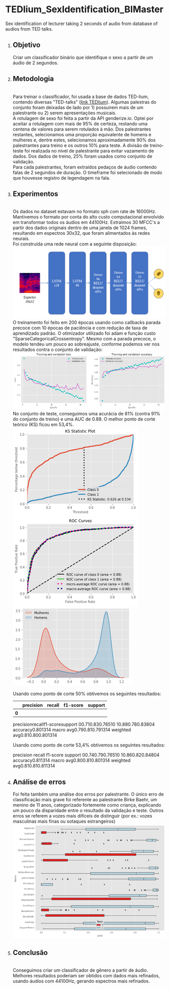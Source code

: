 <h1> TEDlium_SexIdentification_BIMaster </h1>
Sex identification of lecturer taking 2 seconds of audio from database of audios from TED talks.

<ol>
<li><h2>Objetivo</h2></li>
Criar um classificador binário que identifique o sexo a partir de um áudio de 2 segundos.
<li><h2>Metodologia</h2></li><br>
Para treinar o classificador, foi usada a base de dados TED-lium, contendo diversas "TED-talks" (<a href="https://www.openslr.org/51/">link  TEDlium</a>). Algumas palestras do conjunto foram deixadas de lado por 1) possuirem mais de um palestrante ou 2) serem apresentações musicais.<br>
A rotulagem de sexo foi feita a partir da API genderize.io. Optei por aceitar a rotulagem com mais de 95% de certeza, restando uma centena de valores para serem rotulados à mão. Dos palestrantes restantes, selecionamos uma proporção equivalente de homens e mulheres e, dentre estes, selecionamos aproximadamente 90% dos palestrantes para treino e os outros 10% para teste. A divisão de treino-teste foi realizada no nível de palestrante para evitar vazamento de dados. Dos dados de treino, 25% foram usados como conjunto de validação.<br>
Para cada palestrantes, foram extraídos pedaços de áudio contendo falas de 2 segundos de duração. O timeframe foi selecionado de modo que houvesse registro de legendagem na fala.<br>

<li><h2>Experimentos</h2></li><br>
Os dados no dataset estavam no formato sph com rate de 16000Hz. Mantivemos o formato por conta do alto custo computacional envolvido em transformar todos os áudios em 44100Hz. Extraimos 30 MFCC's a partir dos dados originais dentro de uma janela de 1024 frames, resultando em espectros 30x32, que foram alimentados às redes neurais.<br>
Foi construída uma rede neural com a seguinte disposição:<br>
<img src="Pics/NN.png"><br>
O treinamento foi feito em 200 épocas usando como callbacks parada precoce com 10 épocas de paciência e com redução de taxa de aprendizado padrão. O otimizador utilizado foi adam e função custo "SparseCategoricalCrossentropy". Mesmo com a parada precoce, o modelo tendeu um pouco ao sobreajuste, conforme podemos ver nos resultados contra o conjunto de validação:<br>
<img src="Pics/train_val.png"><br>
No conjunto de teste, conseguimos uma acurácia de 81% (contra 91% do conjunto de treino) e uma AUC de 0.88. O melhor ponto de corte teórico (KS) ficou em 53,4%.<br>
<img src="Pics/ks_stat.png"><br>
<img src="Pics/ROC.png"><br>
<img src="Pics/Divisão.png"><br>

Usando como ponto de corte 50% obtivemos os seguintes resultados:
<table>
    <tr><th></th><th>precision</th><th>recall</th><th>f1-score</th><th>support</th></tr>
    <tr><th>0</th><th></th><th></th><th></th><th></th></tr>
</table>

<th></th><th>precision</th><th>recall</th><th>f1-score</th><th>support</th>
<th>    0</th><th>0.71</th><th>0.83</th><th>0.76</th><th>510</th>
<th>    1</th><th>0.88</th><th>0.78</th><th>0.83</th><th>804</th>
<th>    accuracy</th><th></th><th></th><th></th><th>0.80</th><th>1314</th>
<th>   macro avg</th><th>0.79</th><th>0.81</th><th>0.79</th><th>1314</th>
<th>weighted avg</th><th>0.81</th><th>0.80</th><th>0.80</th><th>1314</th>

Usando como ponto de corte 53,4% obtivemos os seguintes resultados:
<th></th><th>precision    recall  f1-score   support</th>
<th>    0</th><th>0.74</th><th>0.79</th><th>0.76</th><th>510</th>
<th>    1</th><th>0.86</th><th>0.82</th><th>0.84</th><th>804</th>
<th>accuracy</th><th></th><th></th><th></th><th>0.81</th><th>1314</th>
<th>macro avg</th><th>0.80</th><th>0.81</th><th>0.80</th><th>1314</th>
<th>weighted avg</th><th>0.81</th><th>0.81</th><th>0.81</th><th>1314</th>
<li><h2>Análise de erros</h2></li>
Foi feita também uma análise dos erros por palestrante. O único erro de classificação mais grave foi referente ao palestrante Birke Baehr, um menino de 11 anos, categorizado fortemente como criança, explicando um pouco da disparidade entre o resultado da validação e teste. Outros erros se referem a vozes mais difíceis de distinguir (por ex.: vozes masculinas mais finas ou sotaques estrangeiros)<br>
<img src="Pics/Analise_Erro.png"><br>

<li><h2>Conclusão</h2></li><br>
Conseguimos criar um classificador de gênero a partir de áudio. Melhores resultados poderiam ser obtidos com dados mais refinados, usando áudios com 44100Hz, gerando espectros mais refinados.
</ol>